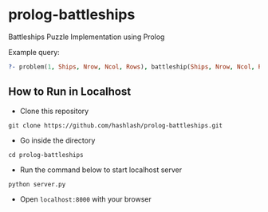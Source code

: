 # prolog-battleships
Battleships Puzzle Implementation using Prolog

Example query:

```prolog
?- problem(1, Ships, Nrow, Ncol, Rows), battleship(Ships, Nrow, Ncol, Rows), maplist(portray_clause, Rows).
```

## How to Run in Localhost

- Clone this repository

`git clone https://github.com/hashlash/prolog-battleships.git`

- Go inside the directory

`cd prolog-battleships`

- Run the command below to start localhost server

`python server.py`

- Open `localhost:8000` with your browser
